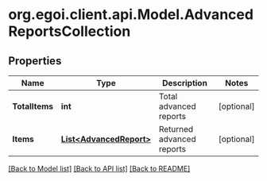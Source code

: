 
# org.egoi.client.api.Model.AdvancedReportsCollection

## Properties

Name | Type | Description | Notes
------------ | ------------- | ------------- | -------------
**TotalItems** | **int** | Total advanced reports | [optional] 
**Items** | [**List&lt;AdvancedReport&gt;**](AdvancedReport.md) | Returned advanced reports | [optional] 

[[Back to Model list]](../README.md#documentation-for-models)
[[Back to API list]](../README.md#documentation-for-api-endpoints)
[[Back to README]](../README.md)

